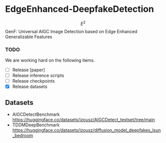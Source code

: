 # EdgeEnhanced-DeepfakeDetection
$$E^2$$GenF: Universal AIGC Image Detection based on Edge Enhanced Generalizable Features
### TODO
We are working hard on the following items.
- [ ] Release [paper]
- [ ] Release inference scripts
- [ ] Release checkpoints 
- [x] Release datasets
## Datasets
- AIGCDetectBenchmark https://huggingface.co/datasets/jzousz/AIGCDetect_testset/tree/main
- TDDMDeepBenchmark https://huggingface.co/datasets/jzousz/diffusion_model_deepfakes_lsun_bedroom
